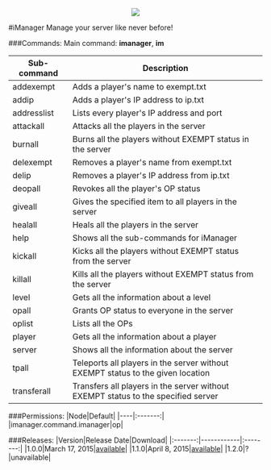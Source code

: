 <p align="center">
  <img src="https://raw.githubusercontent.com/Gamecrafter/PocketMine-Plugins/master/iManager/images/icon.png?raw=true"/>
</p>
#iManager
Manage your server like never before!

###Commands:
Main command: **imanager**, **im**

|Sub-command|Description|
|----|-----------|
|addexempt|Adds a player's name to exempt.txt|
|addip|Adds a player's IP address to ip.txt|
|addresslist|Lists every player's IP address and port|
|attackall|Attacks all the players in the server|
|burnall|Burns all the players without EXEMPT status in the server|
|delexempt|Removes a player's name from exempt.txt|
|delip|Removes a player's IP address from ip.txt|
|deopall|Revokes all the player's OP status|
|giveall|Gives the specified item to all players in the server|
|healall|Heals all the players in the server|
|help|Shows all the sub-commands for iManager|
|kickall|Kicks all the players without EXEMPT status from the server|
|killall|Kills all the players without EXEMPT status from the server|
|level|Gets all the information about a level|
|opall|Grants OP status to everyone in the server|
|oplist|Lists all the OPs|
|player|Gets all the information about a player|
|server|Shows all the information about the server|
|tpall|Teleports all players in the server without EXEMPT status to the given location|
|transferall|Transfers all players in the server without EXEMPT status to the specified server|

###Permissions:
|Node|Default|
|----|:-------:|
|imanager.command.imanager|op|

###Releases:
|Version|Release Date|Download|
|:-------:|------------|:--------:|
|1.0.0|March 17, 2015|[available](http://forums.pocketmine.net/plugins/imanager.1039/download?version=1966)|
|1.1.0|April 8, 2015|[available](http://forums.pocketmine.net/plugins/imanager.1039/download?version=2066)|
|1.2.0|?|unavailable|

